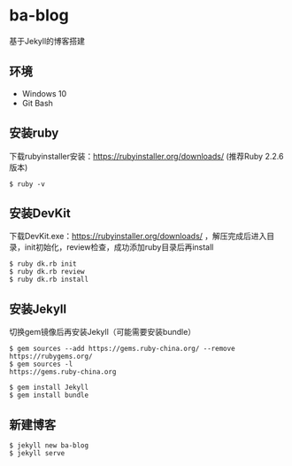 # ba-blog

基于Jekyll的博客搭建

## 环境

- Windows 10
- Git Bash

## 安装ruby

下载rubyinstaller安装：https://rubyinstaller.org/downloads/ (推荐Ruby 2.2.6版本)

```
$ ruby -v
```

## 安装DevKit

下载DevKit.exe：https://rubyinstaller.org/downloads/ ，解压完成后进入目录，init初始化，review检查，成功添加ruby目录后再install

```
$ ruby dk.rb init
$ ruby dk.rb review
$ ruby dk.rb install
```

## 安装Jekyll
切换gem镜像后再安装Jekyll（可能需要安装bundle）

```
$ gem sources --add https://gems.ruby-china.org/ --remove https://rubygems.org/
$ gem sources -l
https://gems.ruby-china.org

$ gem install Jekyll
$ gem install bundle
```

## 新建博客

```
$ jekyll new ba-blog
$ jekyll serve
```